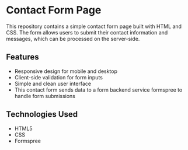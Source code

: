 # Contact Form Page

This repository contains a simple contact form page built with HTML and CSS. The form allows users to submit their contact information and messages, which can be processed on the server-side.

## Features

- Responsive design for mobile and desktop
- Client-side validation for form inputs
- Simple and clean user interface
- This contact form sends data to a form backend service formspree to handle form submissions

## Technologies Used

- HTML5
- CSS
- Formspree
